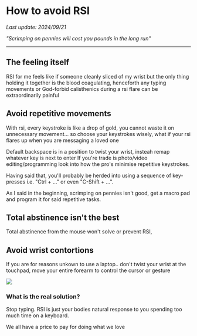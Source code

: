 # How to avoid RSI 

*Last update: 2024/09/21*

_"Scrimping on pennies will cost you pounds in the long run"_

<hr>

## The feeling itself

RSI for me feels like if someone cleanly sliced of my wrist but the only thing holding it together is the blood coagulating, henceforth any typing movements or God-forbid calisthenics during a rsi flare can be extraordinarily painful

## Avoid repetitive movements

With rsi, every keystroke is like a drop of gold, you cannot waste it on unnecessary movement... so choose your keystrokes wisely, what if your rsi flares up when you are messaging a loved one

Default backspace is in a position to twist your wrist, insteah remap whatever key is next to enter 
If you're trade is photo/video editing/programming look into how the pro's minimise repetitive keystrokes.

Having said that, you'll probably be herded into using a sequence of key-presses i.e. "Ctrl + ..." or even "C-Shift + ...".

As I said in the beginning, scrimping on pennies isn't good, get a macro pad and program it for said repetitive tasks.

## Total abstinence isn't the best

Total abstinence from the mouse won't solve or prevent RSI,

## Avoid wrist contortions

If you are for reasons unkown to use a laptop.. don't twist your wrist at the touchpad, move your entire forearm to control the cursor or gesture

<img src=.pix/rsi1.avif>

### What is the real solution?

Stop typing. RSI is just your bodies natural response to you spending too much time on a keyboard.

We all have a price to pay for doing what we love
